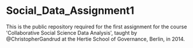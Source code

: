 Social_Data_Assignment1
=======================

This is the public repository required for the first assignment for the course 'Collaborative Social Science Data Analysis', taught by @ChristopherGandrud at the Hertie School of Governance, Berlin, in 2014.
